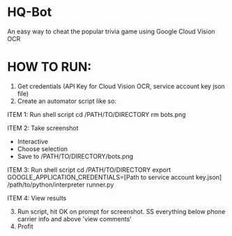 # HQ-Bot
An easy way to cheat the popular trivia game using Google Cloud Vision OCR



# HOW TO RUN:
1. Get credentials (API Key for Cloud Vision OCR, service account key json file)
2. Create an automator script like so:

ITEM 1: Run shell script
cd /PATH/TO/DIRECTORY
rm bots.png

ITEM 2: Take screenshot
- Interactive
- Choose selection
- Save to /PATH/TO/DIRECTORY/bots.png

ITEM 3: Run shell script
cd /PATH/TO/DIRECTORY
export GOOGLE_APPLICATION_CREDENTIALS=[Path to service account key.json]
/path/to/python/interpreter runner.py

ITEM 4: View results

3. Run script, hit OK on prompt for screenshot. SS everything below phone carrier info and above 'view comments'
4. Profit
